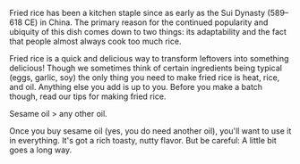 Fried rice has been a kitchen staple since as early as the Sui Dynasty (589–618 CE) in China. The primary reason for the continued popularity and ubiquity of this dish comes down to two things: its adaptability and the fact that people almost always cook too much rice. 

Fried rice is a quick and delicious way to transform leftovers into something delicious! Though we sometimes think of certain ingredients being typical (eggs, garlic, soy) the only thing you need to make fried rice is heat, rice, and oil. Anything else you add is up to you. Before you make a batch though, read our tips for making fried rice.

Sesame oil > any other oil.

Once you buy sesame oil (yes, you do need another oil), you'll want to use it in everything. It's got a rich toasty, nutty flavor. But be careful: A little bit goes a long way. 